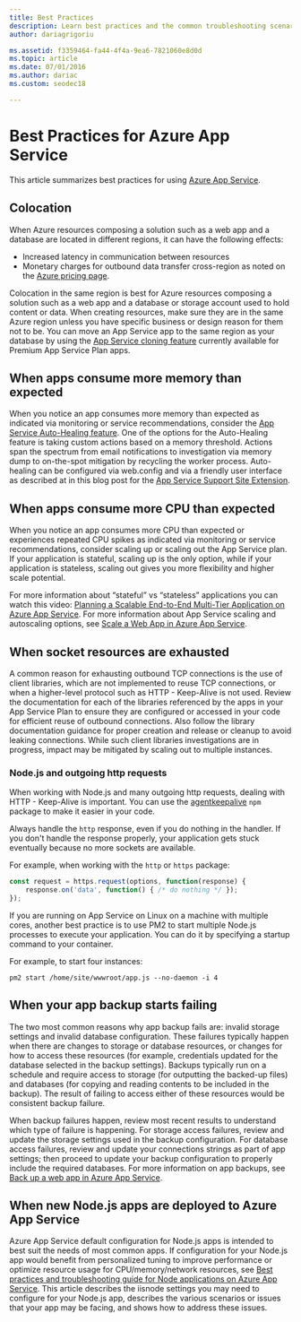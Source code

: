 ```yaml
---
title: Best Practices
description: Learn best practices and the common troubleshooting scenarios for your app running in Azure App Service.
author: dariagrigoriu

ms.assetid: f3359464-fa44-4f4a-9ea6-7821060e8d0d
ms.topic: article
ms.date: 07/01/2016
ms.author: dariac
ms.custom: seodec18

---
```

# Best Practices for Azure App Service
This article summarizes best practices for using [Azure App Service](https://go.microsoft.com/fwlink/?LinkId=529714). 

## <a name="colocation"></a>Colocation
When Azure resources composing a solution such as a web app and a database are located in different regions, it can have the following effects:

* Increased latency in communication between resources
* Monetary charges for outbound data transfer cross-region as noted on the [Azure pricing page](https://azure.microsoft.com/pricing/details/data-transfers).

Colocation in the same region is best for Azure resources composing a solution such as a web app and a database or storage account used to hold content or data. When creating resources, make sure they are in the same Azure region unless you have specific business or design reason for them not to be. You can move an App Service app to the same region as your database by using the [App Service cloning feature](app-service-web-app-cloning.md) currently available for Premium App Service Plan apps.   

## <a name="memoryresources"></a>When apps consume more memory than expected
When you notice an app consumes more memory than expected as indicated via monitoring or service recommendations, consider the [App Service Auto-Healing feature](https://azure.microsoft.com/blog/auto-healing-windows-azure-web-sites). One of the options for the Auto-Healing feature is taking custom actions based on a memory threshold. Actions span the spectrum from email notifications to investigation via memory dump to on-the-spot mitigation by recycling the worker process. Auto-healing can be configured via web.config and via a friendly user interface as described at in this blog post for the [App Service Support Site Extension](https://azure.microsoft.com/blog/additional-updates-to-support-site-extension-for-azure-app-service-web-apps).   

## <a name="CPUresources"></a>When apps consume more CPU than expected
When you notice an app consumes more CPU than expected or experiences repeated CPU spikes as indicated via monitoring or service recommendations, consider scaling up or scaling out the App Service plan. If your application is stateful, scaling up is the only option, while if your application is stateless, scaling out gives you more flexibility and higher scale potential. 

For more information about “stateful” vs “stateless” applications you can watch this video: [Planning a Scalable End-to-End Multi-Tier Application on Azure App Service](https://channel9.msdn.com/Events/TechEd/NorthAmerica/2014/DEV-B414#fbid=?hashlink=fbid). For more information about App Service scaling and autoscaling options, see [Scale a Web App in Azure App Service](manage-scale-up.md).  

## <a name="socketresources"></a>When socket resources are exhausted
A common reason for exhausting outbound TCP connections is the use of client libraries, which are not implemented to reuse TCP connections, or when a higher-level protocol such as HTTP - Keep-Alive is not used. Review the documentation for each of the libraries referenced by the apps in your App Service Plan to ensure they are configured or accessed in your code for efficient reuse of outbound connections. Also follow the library documentation guidance for proper creation and release or cleanup to avoid leaking connections. While such client libraries investigations are in progress, impact may be mitigated by scaling out to multiple instances.

### Node.js and outgoing http requests
When working with Node.js and many outgoing http requests, dealing with HTTP - Keep-Alive is important. You can use the [agentkeepalive](https://www.npmjs.com/package/agentkeepalive) `npm` package to make it easier in your code.

Always handle the `http` response, even if you do nothing in the handler. If you don't handle the response properly, your application gets stuck eventually because no more sockets are available.

For example, when working with the `http` or `https` package:

```javascript
const request = https.request(options, function(response) {
    response.on('data', function() { /* do nothing */ });
});
```

If you are running on App Service on Linux on a machine with multiple cores, another best practice is to use PM2 to start multiple Node.js processes to execute your application. You can do it by specifying a startup command to your container.

For example, to start four instances:

```
pm2 start /home/site/wwwroot/app.js --no-daemon -i 4
```

## <a name="appbackup"></a>When your app backup starts failing
The two most common reasons why app backup fails are: invalid storage settings and invalid database configuration. These failures typically happen when there are changes to storage or database resources, or changes for how to access these resources (for example, credentials updated for the database selected in the backup settings). Backups typically run on a schedule and require access to storage (for outputting the backed-up files) and databases (for copying and reading contents to be included in the backup). The result of failing to access either of these resources would be consistent backup failure. 

When backup failures happen, review most recent results to understand which type of failure is happening. For storage access failures, review and update the storage settings used in the backup configuration. For database access failures, review and update your connections strings as part of app settings; then proceed to update your backup configuration to properly include the required databases. For more information on app backups, see [Back up a web app in Azure App Service](manage-backup.md).

## <a name="nodejs"></a>When new Node.js apps are deployed to Azure App Service
Azure App Service default configuration for Node.js apps is intended to best suit the needs of most common apps. If configuration for your Node.js app would benefit from personalized tuning to improve performance or optimize resource usage for CPU/memory/network resources, see [Best practices and troubleshooting guide for Node applications on Azure App Service](app-service-web-nodejs-best-practices-and-troubleshoot-guide.md). This article describes the iisnode settings you may need to configure for your Node.js app, describes the various scenarios or issues that your app may be facing, and shows how to address these issues.

